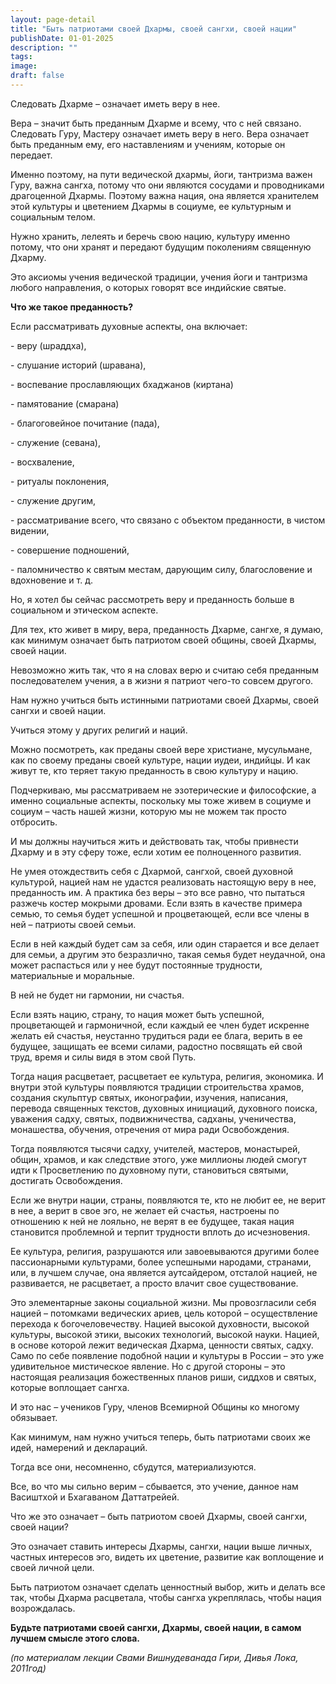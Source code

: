 ```yaml
---
layout: page-detail
title: "Быть патриотами своей Дхармы, своей сангхи, своей нации"
publishDate: 01-01-2025
description: ""
tags:
image:
draft: false
---
```


 Следовать Дхарме – означает иметь веру в нее.

 Вера – значит быть преданным Дхарме и всему, что с ней связано. Следовать Гуру, Мастеру означает иметь веру в него. Вера означает быть преданным ему, его наставлениям и учениям, которые он передает.

 Именно поэтому, на пути ведической дхармы, йоги, тантризма важен Гуру, важна сангха, потому что они являются сосудами и проводниками драгоценной Дхармы. Поэтому важна нация, она является хранителем этой культуры и цветением Дхармы в социуме, ее культурным и социальным телом.

 Нужно хранить, лелеять и беречь свою нацию, культуру именно потому, что они хранят и передают будущим поколениям священную Дхарму.

 Это аксиомы учения ведической традиции, учения йоги и тантризма любого направления, о которых говорят все индийские святые.

**Что же такое преданность?** 

 Если рассматривать духовные аспекты, она включает:

 \- веру (шраддха),

 \- слушание историй (шравана),

 \- воспевание прославляющих бхаджанов (киртана)

 \- памятование (смарана)

 \- благоговейное почитание (пада),

 \- служение (севана),

 \- восхваление,

 \- ритуалы поклонения,

 \- служение другим,

 \- рассматривание всего, что связано с объектом преданности, в чистом видении,

 \- совершение подношений,

 \- паломничество к святым местам, дарующим силу, благословение и вдохновение и т. д.

 Но, я хотел бы сейчас рассмотреть веру и преданность больше в социальном и этическом аспекте.

 Для тех, кто живет в миру, вера, преданность Дхарме, сангхе, я думаю, как минимум означает быть патриотом своей общины, своей Дхармы, своей нации.

 Невозможно жить так, что я на словах верю и считаю себя преданным последователем учения, а в жизни я патриот чего-то совсем другого.

 Нам нужно учиться быть истинными патриотами своей Дхармы, своей сангхи и своей нации.

 Учиться этому у других религий и наций.

 Можно посмотреть, как преданы своей вере христиане, мусульмане, как по своему преданы своей культуре, нации иудеи, индийцы. И как живут те, кто теряет такую преданность в свою культуру и нацию.

 Подчеркиваю, мы рассматриваем не эзотерические и философские, а именно социальные аспекты, поскольку мы тоже живем в социуме и социум – часть нашей жизни, которую мы не можем так просто отбросить.

 И мы должны научиться жить и действовать так, чтобы привнести Дхарму и в эту сферу тоже, если хотим ее полноценного развития.

 Не умея отождествить себя с Дхармой, сангхой, своей духовной культурой, нацией нам не удастся реализовать настоящую веру в нее, преданность им. А практика без веры – это все равно, что пытаться разжечь костер мокрыми дровами. Если взять в качестве примера семью, то семья будет успешной и процветающей, если все члены в ней – патриоты своей семьи.

 Если в ней каждый будет сам за себя, или один старается и все делает для семьи, а другим это безразлично, такая семья будет неудачной, она может распасться или у нее будут постоянные трудности, материальные и моральные.

 В ней не будет ни гармонии, ни счастья.

 Если взять нацию, страну, то нация может быть успешной, процветающей и гармоничной, если каждый ее член будет искренне желать ей счастья, неустанно трудиться ради ее блага, верить в ее будущее, защищать ее всеми силами, радостно посвящать ей свой труд, время и силы видя в этом свой Путь.

 Тогда нация расцветает, расцветает ее культура, религия, экономика. И внутри этой культуры появляются традиции строительства храмов, создания скульптур святых, иконографии, изучения, написания, перевода священных текстов, духовных инициаций, духовного поиска, уважения садху, святых, подвижничества, садханы, ученичества, монашества, обучения, отречения от мира ради Освобождения.

 Тогда появляются тысячи садху, учителей, мастеров, монастырей, общин, храмов, и как следствие этого, уже миллионы людей смогут идти к Просветлению по духовному пути, становиться святыми, достигать Освобождения.

 Если же внутри нации, страны, появляются те, кто не любит ее, не верит в нее, а верит в свое эго, не желает ей счастья, настроены по отношению к ней не лояльно, не верят в ее будущее, такая нация становится проблемной и терпит трудности вплоть до исчезновения.

 Ее культура, религия, разрушаются или завоевываются другими более пассионарными культурами, более успешными народами, странами, или, в лучшем случае, она является аутсайдером, отсталой нацией, не развивается, не расцветает, а просто влачит свое существование.

 Это элементарные законы социальной жизни. Мы провозгласили себя нацией – потомками ведических ариев, цель которой – осуществление перехода к богочеловечеству. Нацией высокой духовности, высокой культуры, высокой этики, высоких технологий, высокой науки. Нацией, в основе которой лежит ведическая Дхарма, ценности святых, садху. Само по себе появление подобной нации и культуры в России – это уже удивительное мистическое явление. Но с другой стороны – это настоящая реализация божественных планов риши, сиддхов и святых, которые воплощает сангха.

 И это нас – учеников Гуру, членов Всемирной Общины ко многому обязывает.

 Как минимум, нам нужно учиться теперь, быть патриотами своих же идей, намерений и деклараций.

 Тогда все они, несомненно, сбудутся, материализуются.

 Все, во что мы сильно верим – сбывается, это учение, данное нам Васиштхой и Бхагаваном Даттатрейей. 

 Что же это означает – быть патриотом своей Дхармы, своей сангхи, своей нации?

 Это означает ставить интересы Дхармы, сангхи, нации выше личных, частных интересов эго, видеть их цветение, развитие как воплощение и своей личной цели.

 Быть патриотом означает сделать ценностный выбор, жить и делать все так, чтобы Дхарма расцветала, чтобы сангха укреплялась, чтобы нация возрождалась.

**Будьте патриотами своей сангхи, Дхармы, своей нации, в самом лучшем смысле этого слова.** 

_(по материалам лекции Свами Вишнудеванада Гири, Дивья Лока, 2011год)_ 

